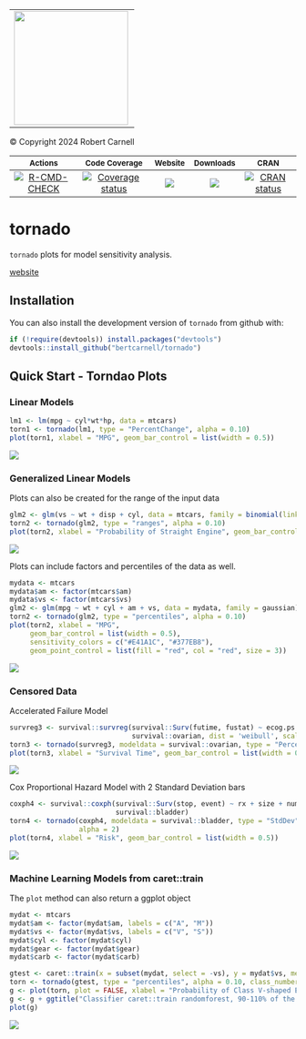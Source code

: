 <!-- DO NOT EDIT:  README.md is created from README.Rmd -->

<div>

<table>
<tr>
<td>
<img align="left" width="200" height="200" src="man/figures/logo.png"/>
</td>
</tr>
</table>

</div>

<footer>
© Copyright 2024 Robert Carnell
</footer>

|                                                                               <sub>Actions</sub>                                                                               |                                                                  <sub>Code Coverage</sub>                                                                  |                                          <sub>Website</sub>                                          |                                     <sub>Downloads</sub>                                     |                                              <sub>CRAN</sub>                                               |
|:------------------------------------------------------------------------------------------------------------------------------------------------------------------------------:|:----------------------------------------------------------------------------------------------------------------------------------------------------------:|:----------------------------------------------------------------------------------------------------:|:--------------------------------------------------------------------------------------------:|:----------------------------------------------------------------------------------------------------------:|
| [![R-CMD-CHECK](https://github.com/bertcarnell/tornado/actions/workflows/r-cmd-check.yml/badge.svg)](https://github.com/bertcarnell/tornado/actions/workflows/r-cmd-check.yml) | [![Coverage status](https://codecov.io/gh/bertcarnell/tornado/branch/master/graph/badge.svg)](https://codecov.io/github/bertcarnell/tornado?branch=master) | [![](https://img.shields.io/badge/pkgdown-tornado-blue.svg)](https://bertcarnell.github.io/tornado/) | [![](https://cranlogs.r-pkg.org/badges/tornado)](https://cran.r-project.org/package=tornado) | [![CRAN status](https://www.r-pkg.org/badges/version/tornado)](https://cran.r-project.org/package=tornado) |

# tornado

`tornado` plots for model sensitivity analysis.

[website](https://bertcarnell.github.io/tornado/)

## Installation

You can also install the development version of `tornado` from github
with:

``` r
if (!require(devtools)) install.packages("devtools")
devtools::install_github("bertcarnell/tornado")
```

## Quick Start - Torndao Plots

### Linear Models

``` r
lm1 <- lm(mpg ~ cyl*wt*hp, data = mtcars)
torn1 <- tornado(lm1, type = "PercentChange", alpha = 0.10)
plot(torn1, xlabel = "MPG", geom_bar_control = list(width = 0.5))
```

![](man/figures/random-1.png)<!-- -->

### Generalized Linear Models

Plots can also be created for the range of the input data

``` r
glm2 <- glm(vs ~ wt + disp + cyl, data = mtcars, family = binomial(link = "logit"))
torn2 <- tornado(glm2, type = "ranges", alpha = 0.10)
plot(torn2, xlabel = "Probability of Straight Engine", geom_bar_control = list(width = 0.5))
```

![](man/figures/glm_section-1.png)<!-- -->

Plots can include factors and percentiles of the data as well.

``` r
mydata <- mtcars
mydata$am <- factor(mtcars$am)
mydata$vs <- factor(mtcars$vs)
glm2 <- glm(mpg ~ wt + cyl + am + vs, data = mydata, family = gaussian)
torn2 <- tornado(glm2, type = "percentiles", alpha = 0.10)
plot(torn2, xlabel = "MPG", 
     geom_bar_control = list(width = 0.5),
     sensitivity_colors = c("#E41A1C", "#377EB8"),
     geom_point_control = list(fill = "red", col = "red", size = 3))
```

![](man/figures/glm_factor_section-1.png)<!-- -->

### Censored Data

Accelerated Failure Model

``` r
survreg3 <- survival::survreg(survival::Surv(futime, fustat) ~ ecog.ps + rx + age + resid.ds, 
                              survival::ovarian, dist = 'weibull', scale = 1)
torn3 <- tornado(survreg3, modeldata = survival::ovarian, type = "PercentChange", alpha = 0.10)
plot(torn3, xlabel = "Survival Time", geom_bar_control = list(width = 0.5))
```

![](man/figures/censored_section-1.png)<!-- -->

Cox Proportional Hazard Model with 2 Standard Deviation bars

``` r
coxph4 <- survival::coxph(survival::Surv(stop, event) ~ rx + size + number,
                          survival::bladder)
torn4 <- tornado(coxph4, modeldata = survival::bladder, type = "StdDev",
                 alpha = 2)
plot(torn4, xlabel = "Risk", geom_bar_control = list(width = 0.5))
```

![](man/figures/censored_coxph_setion-1.png)<!-- -->

### Machine Learning Models from caret::train

The `plot` method can also return a ggplot object

``` r
mydat <- mtcars
mydat$am <- factor(mydat$am, labels = c("A", "M"))
mydat$vs <- factor(mydat$vs, labels = c("V", "S"))
mydat$cyl <- factor(mydat$cyl)
mydat$gear <- factor(mydat$gear)
mydat$carb <- factor(mydat$carb)

gtest <- caret::train(x = subset(mydat, select = -vs), y = mydat$vs, method = "rf")
torn <- tornado(gtest, type = "percentiles", alpha = 0.10, class_number = 1)
g <- plot(torn, plot = FALSE, xlabel = "Probability of Class V-shaped Engine", geom_bar_control = list(width = 0.5))
g <- g + ggtitle("Classifier caret::train randomforest, 90-110% of the mean in each variable")
plot(g)
```

![](man/figures/train_section-1.png)<!-- -->
